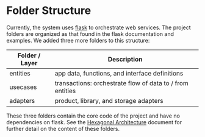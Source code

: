 # Folder Structure

Currently, the system uses [flask][1] to orchestrate web services. The
project folders are organized as that found in the flask documentation and
examples. We added three more folders to this structure:

Folder / Layer  | Description
--------------- | ----------------------------------------------------------
entities        | app data, functions, and interface definitions
usecases        | transactions: orchestrate flow of data to / from entities
adapters        | product, library, and storage adapters

These three folders contain the core code of the project and have no
dependencies on flask. See the [Hexagonal Architecture][2] document for
further detail on the content of these folders.


[1]: https://flask.palletsprojects.com
[2]: hexagonal_architecture.md
